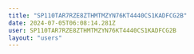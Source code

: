 ```yaml
---
title: "SP110TAR7RZE8ZTHMTMZYN76KT4440CS1KADFCG2B"
date: 2024-07-05T06:08:14.281Z
user: SP110TAR7RZE8ZTHMTMZYN76KT4440CS1KADFCG2B
layout: "users"
---
```

    